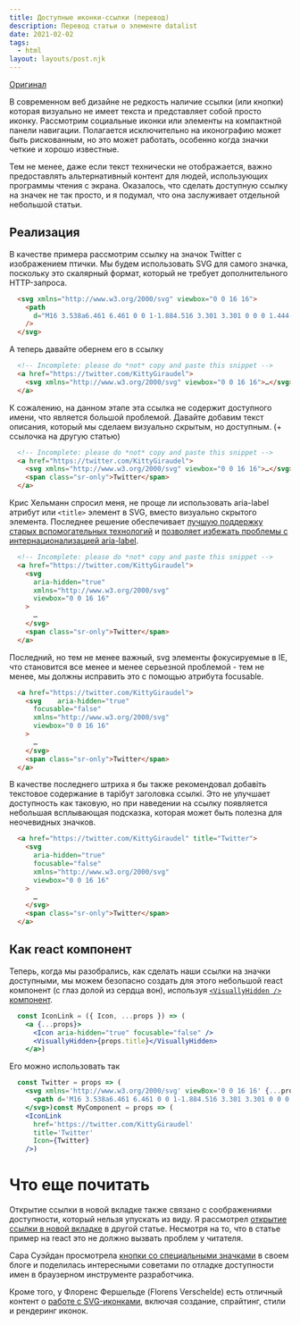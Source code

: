 ```yaml
---
title: Доступные иконки-ссылки (перевод)
description: Перевод статьи о элементе datalist
date: 2021-02-02
tags:
  - html
layout: layouts/post.njk
---
```

[Оригинал](https://kittygiraudel.com/2020/12/10/accessible-icon-links/)

В современном веб дизайне не редкость наличие ссылки (или кнопки) которая визуально не имеет текста и представляет собой просто иконку. Рассмотрим социальные иконки или элементы на компактной панели навигации. Полагается исключительно на иконографию может быть рискованным, но это может работать, особенно когда значки четкие и хорошо известные.

Тем не менее, даже если текст технически не отображается, важно предоставлять альтернативный контент для людей, использующих программы чтения с экрана. Оказалось, что сделать доступную ссылку на значек не так просто, и я подумал, что она заслуживает отдельной небольшой статьи.

## Реализация
В качестве примера рассмотрим ссылку на значок Twitter с изображением птички. Мы будем использовать SVG для самого значка, поскольку это скалярный формат, который не требует дополнительного HTTP-запроса.

``` html
  <svg xmlns="http://www.w3.org/2000/svg" viewbox="0 0 16 16">
    <path
      d="M16 3.538a6.461 6.461 0 0 1-1.884.516 3.301 3.301 0 0 0 1.444-1.816 6.607 6.607 0 0 1-2.084.797 3.28 3.28 0 0 0-2.397-1.034 3.28 3.28 0 0 0-3.197 4.028 9.321 9.321 0 0 1-6.766-3.431 3.284 3.284 0 0 0 1.015 4.381A3.301 3.301 0 0 1 .643 6.57v.041A3.283 3.283 0 0 0 3.277 9.83a3.291 3.291 0 0 1-1.485.057 3.293 3.293 0 0 0 3.066 2.281 6.586 6.586 0 0 1-4.862 1.359 9.286 9.286 0 0 0 5.034 1.475c6.037 0 9.341-5.003 9.341-9.341 0-.144-.003-.284-.009-.425a6.59 6.59 0 0 0 1.637-1.697z"
    />
  </svg>
```

А теперь давайте обернем его в ссылку

``` html
  <!-- Incomplete: please do *not* copy and paste this snippet -->
  <a href="https://twitter.com/KittyGiraudel">
    <svg xmlns="http://www.w3.org/2000/svg" viewbox="0 0 16 16">…</svg>
  </a>
```

К сожалению, на данном этапе эта ссылка не содержит доступного имени, что является большой проблемой. Давайте добавим текст описания, который мы сделаем визуально скрытым, но доступным. (+ ссылочка на другую статью)

``` html
  <!-- Incomplete: please do *not* copy and paste this snippet -->
  <a href="https://twitter.com/KittyGiraudel">
    <svg xmlns="http://www.w3.org/2000/svg" viewbox="0 0 16 16">…</svg>
    <span class="sr-only">Twitter</span>
  </a>
```

Крис Хельманн спросил меня, не проще ли использовать aria-label атрибут или `<title>` элемент в SVG, вместо визуально скрытого элемента. Последнее решение обеспечивает [лучшую поддержку старых вспомогательных технологий](https://twitter.com/goetsu/status/1334596736833232896?s=20) и [позволяет избежать проблемы с интернационализацией aria-label](https://heydonworks.com/article/aria-label-is-a-xenophobe/).

``` html
  <!-- Incomplete: please do *not* copy and paste this snippet -->
  <a href="https://twitter.com/KittyGiraudel">
    <svg
      aria-hidden="true"
      xmlns="http://www.w3.org/2000/svg"
      viewbox="0 0 16 16"
    >
      …
    </svg>
    <span class="sr-only">Twitter</span>
  </a>
```

Последний, но тем не менее важный, svg элементы фокусируемые в IE, что становится все менее и менее серьезной проблемой - тем не менее, мы должны исправить это с помощью атрибута focusable.

``` html
  <a href="https://twitter.com/KittyGiraudel">
    <svg    aria-hidden="true"
      focusable="false"
      xmlns="http://www.w3.org/2000/svg"
      viewbox="0 0 16 16"
    >
      …
    </svg>
    <span class="sr-only">Twitter</span>
  </a>
```

В качестве последнего штриха я бы также рекомендовал добавіть текстовое содержание в тарібут заголовка ссылкі. Это не улучшает доступность как таковую, но при наведении на ссылку появляется небольшая всплывающая подсказка, которая может быть полезна для неочевидных значков.

``` html
  <a href="https://twitter.com/KittyGiraudel" title="Twitter">
    <svg
      aria-hidden="true"
      focusable="false"
      xmlns="http://www.w3.org/2000/svg"
      viewbox="0 0 16 16"
    >
      …
    </svg>
    <span class="sr-only">Twitter</span>
  </a>
```

## Как react компонент

Теперь, когда мы разобрались, как сделать наши ссылки на значки доступными, мы можем безопасно создать для этого небольшой react компонент (с глаз долой из сердца вон), используя [`<VisuallyHidden />` компонент](https://kittygiraudel.com/snippets/visually-hidden-component/).

``` jsx
  const IconLink = ({ Icon, ...props }) => (
    <a {...props}>
      <Icon aria-hidden="true" focusable="false" />
      <VisuallyHidden>{props.title}</VisuallyHidden>
    </a>)
```

Его можно использовать так

``` jsx
  const Twitter = props => (
    <svg xmlns='http://www.w3.org/2000/svg' viewBox='0 0 16 16' {...props}>
      <path d='M16 3.538a6.461 6.461 0 0 1-1.884.516 3.301 3.301 0 0 0 1.444-1.816 6.607 6.607 0 0 1-2.084.797 3.28 3.28 0 0 0-2.397-1.034 3.28 3.28 0 0 0-3.197 4.028 9.321 9.321 0 0 1-6.766-3.431 3.284 3.284 0 0 0 1.015 4.381A3.301 3.301 0 0 1 .643 6.57v.041A3.283 3.283 0 0 0 3.277 9.83a3.291 3.291 0 0 1-1.485.057 3.293 3.293 0 0 0 3.066 2.281 6.586 6.586 0 0 1-4.862 1.359 9.286 9.286 0 0 0 5.034 1.475c6.037 0 9.341-5.003 9.341-9.341 0-.144-.003-.284-.009-.425a6.59 6.59 0 0 0 1.637-1.697z' />
    </svg>)const MyComponent = props => (
    <IconLink
      href='https://twitter.com/KittyGiraudel'
      title='Twitter'
      Icon={Twitter}
    />)
```

# Что еще почитать

Открытие ссылки в новой вкладке также связано с соображениями доступности, который нельзя упускать из виду. Я рассмотрел [открытие ссылки в новой вкладке](https://kittygiraudel.com/2020/01/17/accessible-links-and-buttons-with-react/##open-a-tab-for-me-will-you) в другой статье. Несмотря на то, что в статье пример на react это не должно вызвать проблем у читателя.

Сара Суэйдан просмотрела [кнопки со специальными значками](https://www.sarasoueidan.com/blog/accessible-icon-buttons/) в своем блоге и поделилась интересными советами по отладке доступности имен в браузерном инструменте разработчика.

Кроме того, у Флоренс Фершельде (Florens Verschelde) есть отличный контент о [работе с SVG-иконками](https://fvsch.com/svg-icons), включая создание, спрайтинг, стили и рендеринг иконок.
